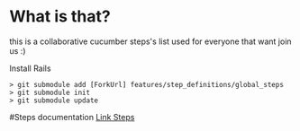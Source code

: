 What is that?
============
this is a collaborative cucumber steps's list used for everyone that want join us :)


Install Rails 

    > git submodule add [ForkUrl] features/step_definitions/global_steps
    > git submodule init
    > git submodule update


#Steps documentation 
[Link Steps](link_examples.md)

